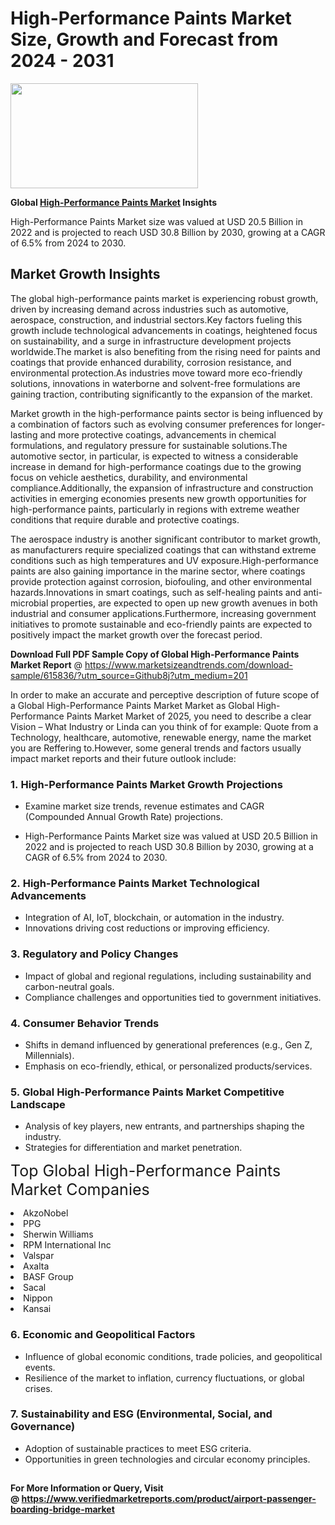 <H1>High-Performance Paints Market Size, Growth and Forecast from 2024 - 2031</H1><img class="aligncenter size-medium wp-image-584254" src="https://thirdeyenews.in/wp-content/uploads/2024/09/Global-Market-Research-300x168.jpeg" alt="" width="300" height="168" /><p><strong>Global&nbsp;<a href="https://www.marketsizeandtrends.com/download-sample/615836/?utm_source=Github8j?utm_medium=201">High-Performance Paints Market</a> Insights</strong></p><p>High-Performance Paints Market size was valued at USD 20.5 Billion in 2022 and is projected to reach USD 30.8 Billion by 2030, growing at a CAGR of 6.5% from 2024 to 2030.</p><p><h2>Market Growth Insights</h2> <p>The global high-performance paints market is experiencing robust growth, driven by increasing demand across industries such as automotive, aerospace, construction, and industrial sectors.Key factors fueling this growth include technological advancements in coatings, heightened focus on sustainability, and a surge in infrastructure development projects worldwide.The market is also benefiting from the rising need for paints and coatings that provide enhanced durability, corrosion resistance, and environmental protection.As industries move toward more eco-friendly solutions, innovations in waterborne and solvent-free formulations are gaining traction, contributing significantly to the expansion of the market.</p> <p>Market growth in the high-performance paints sector is being influenced by a combination of factors such as evolving consumer preferences for longer-lasting and more protective coatings, advancements in chemical formulations, and regulatory pressure for sustainable solutions.The automotive sector, in particular, is expected to witness a considerable increase in demand for high-performance coatings due to the growing focus on vehicle aesthetics, durability, and environmental compliance.Additionally, the expansion of infrastructure and construction activities in emerging economies presents new growth opportunities for high-performance paints, particularly in regions with extreme weather conditions that require durable and protective coatings.</p> <p>The aerospace industry is another significant contributor to market growth, as manufacturers require specialized coatings that can withstand extreme conditions such as high temperatures and UV exposure.High-performance paints are also gaining importance in the marine sector, where coatings provide protection against corrosion, biofouling, and other environmental hazards.Innovations in smart coatings, such as self-healing paints and anti-microbial properties, are expected to open up new growth avenues in both industrial and consumer applications.Furthermore, increasing government initiatives to promote sustainable and eco-friendly paints are expected to positively impact the market growth over the forecast period.</p> <p><span class=""><strong>Download Full PDF Sample Copy of Global High-Performance Paints Market Report</strong> @ <a href="https://www.marketsizeandtrends.com/download-sample/615836/?utm_source=Github8j?utm_medium=201" target="_blank">https://www.marketsizeandtrends.com/download-sample/615836/?utm_source=Github8j?utm_medium=201</a></span></p><p>In order to make an accurate and perceptive description of future scope of a Global&nbsp;High-Performance Paints Market Market as Global&nbsp;High-Performance Paints Market Market of 2025, you need to describe a clear Vision &ndash; What Industry or Linda can you think of for example: Quote from a Technology, healthcare, automotive, renewable energy, name the market you are Reffering to.However, some general trends and factors usually impact market reports and their future outlook include:</p><h3>1.&nbsp;<strong>High-Performance Paints Market Growth Projections</strong></h3><ul><li>Examine market size trends, revenue estimates and CAGR (Compounded Annual Growth Rate) projections.</li><li><p>High-Performance Paints Market size was valued at USD 20.5 Billion in 2022 and is projected to reach USD 30.8 Billion by 2030, growing at a CAGR of 6.5% from 2024 to 2030.</p></li></ul><h3>2.&nbsp;<strong>High-Performance Paints Market Technological Advancements</strong></h3><ul><li>Integration of AI, IoT, blockchain, or automation in the industry.</li><li>Innovations driving cost reductions or improving efficiency.</li></ul><h3>3.&nbsp;<strong>Regulatory and Policy Changes</strong></h3><ul><li>Impact of global and regional regulations, including sustainability and carbon-neutral goals.</li><li>Compliance challenges and opportunities tied to government initiatives.</li></ul><h3>4.&nbsp;<strong>Consumer Behavior Trends</strong></h3><ul><li>Shifts in demand influenced by generational preferences (e.g., Gen Z, Millennials).</li><li>Emphasis on eco-friendly, ethical, or personalized products/services.</li></ul><h3>5.&nbsp;<strong>Global High-Performance Paints Market Competitive Landscape</strong></h3><ul><li>Analysis of key players, new entrants, and partnerships shaping the industry.</li><li>Strategies for differentiation and market penetration.</li></ul><p data-pm-slice="1 1 []"><span style="color: inherit; font-family: inherit; font-size: 25px;">Top Global High-Performance Paints Market Companies</span></p><div class="" data-test-id=""><p><li>AkzoNobel</li><li> PPG</li><li> Sherwin Williams</li><li> RPM International Inc</li><li> Valspar</li><li> Axalta</li><li> BASF Group</li><li> Sacal</li><li> Nippon</li><li> Kansai</li></p></div><h3>6.&nbsp;<strong>Economic and Geopolitical Factors</strong></h3><ul><li>Influence of global economic conditions, trade policies, and geopolitical events.</li><li>Resilience of the market to inflation, currency fluctuations, or global crises.</li></ul><h3>7.&nbsp;<strong>Sustainability and ESG (Environmental, Social, and Governance)</strong></h3><ul><li>Adoption of sustainable practices to meet ESG criteria.</li><li>Opportunities in green technologies and circular economy principles.</li></ul><h2><strong style="font-size: 14px;">For More Information or Query, Visit @&nbsp;</strong><a style="background-color: #ffffff; font-size: 14px;" href="https://www.marketsizeandtrends.com/report/high-performance-paints-market/" target="_blank">https://www.verifiedmarketreports.com/product/airport-passenger-boarding-bridge-market</a></h2>